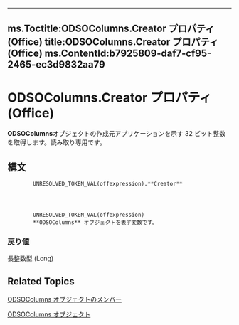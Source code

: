 

---
ms.Toctitle:ODSOColumns.Creator プロパティ (Office)
title:ODSOColumns.Creator プロパティ (Office)
ms.ContentId:b7925809-daf7-cf95-2465-ec3d9832aa79
---
# ODSOColumns.Creator プロパティ (Office)




**ODSOColumns**オブジェクトの作成元アプリケーションを示す 32 ビット整数を取得します。読み取り専用です。

## 構文

            UNRESOLVED_TOKEN_VAL(offexpression).**Creator**




            UNRESOLVED_TOKEN_VAL(offexpression)
            **ODSOColumns** オブジェクトを表す変数です。

### 戻り値
長整数型 (Long)





## Related Topics

[ODSOColumns オブジェクトのメンバー](acb82ad1-eef7-2b24-38f6-9dbc22228ee5.md)

[ODSOColumns オブジェクト](eaac6cd2-45ff-72ea-c9c9-a22f24214756.md)




